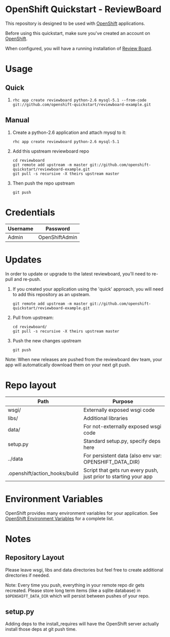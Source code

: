OpenShift Quickstart - ReviewBoard
==================================

This repository is designed to be used with [OpenShift][openshift]
applications.

Before using this quickstart, make sure you've created an account on
[OpenShift][openshift].

When configured, you will have a running installation of
[Review Board][reviewboard].

Usage
=====
Quick
-----
1. `rhc app create reviewboard python-2.6 mysql-5.1 --from-code git://github.com/openshift-quickstart/reviewboard-example.git`

Manual
------
1. Create a python-2.6 application and attach mysql to it:

    ```
    rhc app create reviewboard python-2.6 mysql-5.1
    ```

1. Add this upstream reviewboard repo

    ```
    cd reviewboard
    git remote add upstream -m master git://github.com/openshift-quickstart/reviewboard-example.git
    git pull -s recursive -X theirs upstream master
    ```

1. Then push the repo upstream

    ```
    git push
    ```

Credentials
===========

| Username | Password       |
| -------- | -------------- |
| Admin    | OpenShiftAdmin |

Updates
=======

In order to update or upgrade to the latest reviewboard, you'll need to re-pull
and re-push.

1. If you created your application using the 'quick' approach, you will
   need to add this repository as an upsteam.

    ```
    git remote add upstream -m master git://github.com/openshift-quickstart/reviewboard-example.git
    ```

1. Pull from upstream:

    ```
    cd reviewboard/
    git pull -s recursive -X theirs upstream master
    ```

1. Push the new changes upstream

    ```
    git push
    ```

Note: When new releases are pushed from the reviewboard dev team, your app will
automatically download them on your next git push.


Repo layout
===========

| Path | Purpose |
| ---- | ------- |
| wsgi/ | Externally exposed wsgi code |
| libs/ | Additional libraries |
| data/    | For not-externally exposed wsgi code |
| setup.py | Standard setup.py, specify deps here |
| ../data  | For persistent data (also env var: OPENSHIFT_DATA_DIR) |
| .openshift/action_hooks/build | Script that gets run every push, just prior to starting your app |


Environment Variables
=====================

OpenShift provides many environment variables for your application.
See [OpenShift Environment Variables][openshift_env] for a complete
list.


Notes
=====
Repository Layout
-----------------
Please leave wsgi, libs and data directories but feel free to create additional directories if needed.

Note: Every time you push, everything in your remote repo dir gets recreated.
Please store long term items (like a sqlite database) in `$OPENSHIFT_DATA_DIR` which will persist between pushes of your repo.


setup.py
--------

Adding deps to the install_requires will have the OpenShift server actually install those deps at git push time.

[reviewboard]: http://www.reviewboard.org/
[openshift_env]: https://www.openshift.com/page/openshift-environment-variables
[openshift]: https://www.openshift.com

